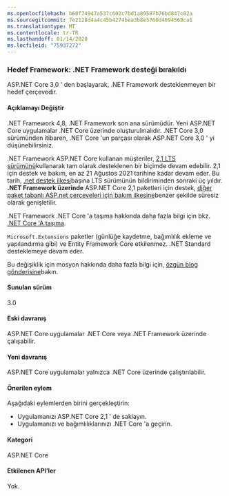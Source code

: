```yaml
---
ms.openlocfilehash: b60f74947a537c602c7bd1a89587b76bd847c82a
ms.sourcegitcommit: 7e2128d4a4c45b4274bea3b8e5760d4694569ca1
ms.translationtype: MT
ms.contentlocale: tr-TR
ms.lasthandoff: 01/14/2020
ms.locfileid: "75937272"
---
```

### <a name="target-framework-net-framework-support-dropped"></a>Hedef Framework: .NET Framework desteği bırakıldı

ASP.NET Core 3,0 ' den başlayarak, .NET Framework desteklenmeyen bir hedef çerçevedir.

#### <a name="change-description"></a>Açıklamayı Değiştir

.NET Framework 4,8, .NET Framework son ana sürümüdür. Yeni ASP.NET Core uygulamalar .NET Core üzerinde oluşturulmalıdır. .NET Core 3,0 sürümünden itibaren, .NET Core 'un parçası olarak ASP.NET Core 3,0 ' yi düşünebilirsiniz.

.NET Framework ASP.NET Core kullanan müşteriler, [2,1 LTS sürümünü](https://www.microsoft.com/net/download/dotnet-core/2.1)kullanarak tam olarak desteklenen bir biçimde devam edebilir. 2,1 için destek ve bakım, en az 21 Ağustos 2021 tarihine kadar devam eder. Bu tarih, [.net destek ilkesi](https://www.microsoft.com/net/platform/support-policy)başına LTS sürümünün bildiriminden sonraki üç yıldır. **.NET Framework üzerinde** ASP.NET Core 2,1 paketleri için destek, [diğer paket tabanlı ASP.net çerçeveleri için bakım ilkesine](https://dotnet.microsoft.com/platform/support/policy/aspnet)benzer şekilde süresiz olarak genişletilir.

.NET Framework .NET Core 'a taşıma hakkında daha fazla bilgi için bkz. [.NET Core 'A taşıma](~/docs/core/porting/index.md).

`Microsoft.Extensions` paketler (günlüğe kaydetme, bağımlılık ekleme ve yapılandırma gibi) ve Entity Framework Core etkilenmez. .NET Standard desteklemeye devam eder.

Bu değişiklik için mosyon hakkında daha fazla bilgi için, [özgün blog gönderisine](https://devblogs.microsoft.com/aspnet/a-first-look-at-changes-coming-in-asp-net-core-3-0/)bakın.

#### <a name="version-introduced"></a>Sunulan sürüm

3.0

#### <a name="old-behavior"></a>Eski davranış

ASP.NET Core uygulamalar .NET Core veya .NET Framework üzerinde çalışabilir.

#### <a name="new-behavior"></a>Yeni davranış

ASP.NET Core uygulamalar yalnızca .NET Core üzerinde çalıştırılabilir.

#### <a name="recommended-action"></a>Önerilen eylem

Aşağıdaki eylemlerden birini gerçekleştirin:

- Uygulamanızı ASP.NET Core 2,1 ' de saklayın.
- Uygulamanızı ve bağımlılıklarınızı .NET Core 'a geçirin.

#### <a name="category"></a>Kategori

ASP.NET Core

#### <a name="affected-apis"></a>Etkilenen API’ler

Yok.

<!-- 

#### Affected APIs

Not detectable via API analysis

-->
